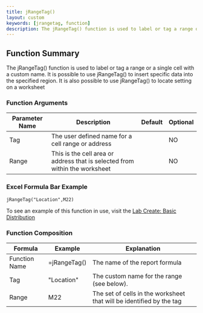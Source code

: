 ```yaml
---
title: jRangeTag()
layout: custom
keywords: [jrangetag, function]
description: The jRangeTag() function is used to label or tag a range or a single cell with a custom name.
---
```

##  Function Summary 

The jRangeTag() function is used to label or tag a range or a single cell with a custom name. It is possible to use jRangeTag() to insert specific data into the specified region. It is also possible to use jRangeTag() to locate setting on a worksheet 

###  Function Arguments   

| Parameter Name | Description                                                                 | Default | Optional |
| -------------- | --------------------------------------------------------------------------- | ------- | -------- |  
| Tag            | The user defined name for a cell range or address                           |         | NO       |
| Range          | This is the cell area or address that is selected from within the worksheet |         | NO       |

### Excel Formula Bar Example

```Excel
jRangeTag("Location",M22)
```

To see an example of this function in use, visit the [Lab Create: Basic Distribution](/wGetStarted/L-Export-BasicDist.html)

###  Function Composition   

| Formula       | Example      | Explanation                                                          |
| ------------- | ------------ | -------------------------------------------------------------------- |
| Function Name | =jRangeTag() | The name of the report formula                                       |
| Tag           | "Location"   | The custom name for the range (see below).                           |
| Range         | M22          | The set of cells in the worksheet that will be identified by the tag |
